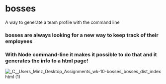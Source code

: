 # bosses
A way to generate a team profile with the command line

### bosses are always looking for a new way to keep track of their employees

### With Node command-line it makes it possible to do that and it generates the info to a html page!

![_C__Users_Minz_Desktop_Assignments_wk-10-bosses_bosses_dist_index html (1)](https://user-images.githubusercontent.com/80286982/138379440-05374e06-5ab9-49e8-97c1-06e57d991a4c.png)
